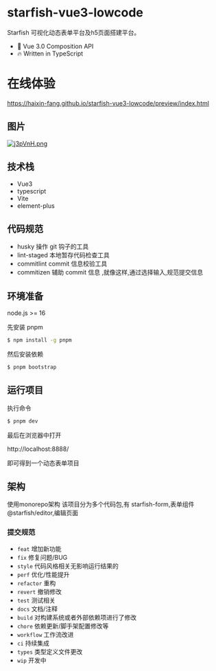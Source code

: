 # starfish-vue3-lowcode
Starfish 可视化动态表单平台及h5页面搭建平台。

* 💪 Vue 3.0 Composition API
* 🔥 Written in TypeScript

# 在线体验

https://haixin-fang.github.io/starfish-vue3-lowcode/preview/index.html

## 图片
[![j3pVnH.png](https://s1.ax1x.com/2022/07/02/j3pVnH.png)](https://imgtu.com/i/j3pVnH)

## 技术栈

- Vue3
- typescript
- Vite
- element-plus

## 代码规范
- husky
操作 git 钩子的工具
- lint-staged
本地暂存代码检查工具
- commitlint
commit 信息校验工具
- commitizen
辅助 commit 信息 ,就像这样,通过选择输入,规范提交信息
## 环境准备

node.js >= 16

先安装 pnpm

```bash
$ npm install -g pnpm
```

然后安装依赖

```bash
$ pnpm bootstrap
```

## 运行项目

执行命令

```bash
$ pnpm dev
```

最后在浏览器中打开

http://localhost:8888/

即可得到一个动态表单项目

## 架构

使用monorepo架构
该项目分为多个代码包,有
starfish-form,表单组件
@starfish/editor,编辑页面


### 提交规范

- `feat` 增加新功能
- `fix` 修复问题/BUG
- `style` 代码风格相关无影响运行结果的
- `perf` 优化/性能提升
- `refactor` 重构
- `revert` 撤销修改
- `test` 测试相关
- `docs` 文档/注释
- `build` 对构建系统或者外部依赖项进行了修改
- `chore` 依赖更新/脚手架配置修改等
- `workflow` 工作流改进
- `ci` 持续集成
- `types` 类型定义文件更改
- `wip` 开发中